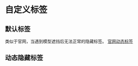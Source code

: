 
# 自定义标签
<ClientOnly>
  <customLabel />
</ClientOnly>

## 默认标签
类似于官网，当遇到模型遮挡后无法正常的隐藏标签。
[官网动态标签](https://threejs.org/examples/?q=css2d#css2d_label)

<ClientOnly>
  <customLabel isLabel />
</ClientOnly>

## 动态隐藏标签

<ClientOnly>
  <customLabel isLabel isDynamicHide />
</ClientOnly>

<script setup>
import customLabel from '../components/customLabel.vue'
</script>

